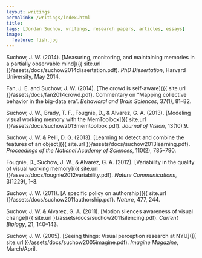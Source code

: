```yaml
---
layout: writings
permalink: /writings/index.html
title:
tags: [Jordan Suchow, writings, research papers, articles, essays]
image:
  feature: fish.jpg
---
```


Suchow, J. W. (2014). [Measuring, monitoring, and maintaining memories in a partially observable mind]({{ site.url }}/assets/docs/suchow2014dissertation.pdf). *PhD Dissertation*, Harvard University, May 2014.

Fan, J. E. and Suchow, J. W. (2014). [The crowd is self-aware]({{ site.url }}/assets/docs/fan2014crowd.pdf). Commentary on “Mapping collective behavior in the big-data era”. *Behavioral and Brain Sciences*, 37(1), 81–82.

Suchow, J. W., Brady, T. F., Fougnie, D., & Alvarez, G. A. (2013). [Modeling visual working memory with the MemToolbox]({{ site.url }}/assets/docs/suchow2013memtoolbox.pdf). *Journal of Vision*, 13(10):9.

Suchow, J. W. & Pelli, D. G. (2013). [Learning to detect and combine the features of an object]({{ site.url }}/assets/docs/suchow2013learning.pdf). *Proceedings of the National Academy of Sciences*, 110(2), 785–790.

Fougnie, D., Suchow, J. W., & Alvarez, G. A. (2012). [Variability in the quality of visual working memory]({{ site.url }}/assets/docs/fougnie2012variability.pdf). *Nature Communications*, 3(1229), 1–8.

Suchow, J. W. (2011). [A specific policy on authorship]({{ site.url }}/assets/docs/suchow2011authorship.pdf). *Nature*, 477, 244.

Suchow, J. W. & Alvarez, G. A. (2011). [Motion silences awareness of visual change]({{ site.url }}/assets/docs/suchow2011silencing.pdf). *Current Biology*, 21, 140–143.

Suchow, J. W. (2005). [Seeing things: Visual perception research at NYU]({{ site.url }}/assets/docs/suchow2005imagine.pdf). *Imagine Magazine*, March/April.
